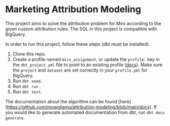 # Marketing Attribution Modeling
This project aims to solve the attribution problem for Miro according to the given custom attribution rules. The SQL in this project is compatible with BigQuery.

In order to run this project, follow these steps (dbt must be installed):
1. Clone this repo.
2. Create a profile named `miro_assignment`, or update the `profile:` key in the
`dbt_project.yml` file to point to an existing profile ([docs](https://docs.getdbt.com/docs/configure-your-profile)). Make sure the `project` and `dataset` are set correctly in your `profile.yml` for BigQuery.
3. Run `dbt seed`.
4. Run `dbt run` .
5. Run `dbt test`.

The documentation about the algorithm can be found [here] (https://github.com/mowgliamu/attribution-modeling/blob/main/docs). If you would like to generate automated documentation from dbt, run `dbt docs generate`.

